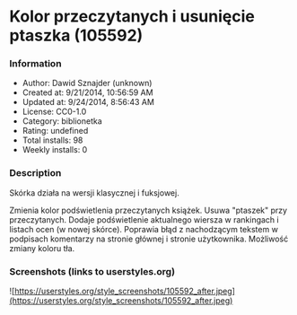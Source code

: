 # Kolor przeczytanych i usunięcie ptaszka (105592)

### Information
- Author: Dawid Sznajder (unknown)
- Created at: 9/21/2014, 10:56:59 AM
- Updated at: 9/24/2014, 8:56:43 AM
- License: CC0-1.0
- Category: biblionetka
- Rating: undefined
- Total installs: 98
- Weekly installs: 0


### Description
Skórka działa na wersji klasycznej i fuksjowej.

Zmienia kolor podświetlenia przeczytanych książek.
Usuwa "ptaszek" przy przeczytanych.
Dodaje podświetlenie aktualnego wiersza w rankingach i listach ocen (w nowej skórce).
Poprawia błąd z nachodzącym tekstem w podpisach komentarzy na stronie głównej i stronie użytkownika.
Możliwość zmiany koloru tła.


### Screenshots (links to userstyles.org)
![https://userstyles.org/style_screenshots/105592_after.jpeg](https://userstyles.org/style_screenshots/105592_after.jpeg)


